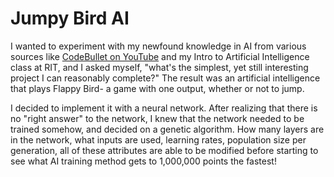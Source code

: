 # Jumpy Bird AI
I wanted to experiment with my newfound knowledge in AI from various sources like [CodeBullet on YouTube](https://www.youtube.com/channel/UC0e3QhIYukixgh5VVpKHH9Q)
and my Intro to Artificial Intelligence class at RIT, and I asked myself, "what's the simplest, yet still interesting
project I can reasonably complete?" The result was an artificial intelligence that plays Flappy Bird- a game
with one output, whether or not to jump.

I decided to implement it with a neural network. After realizing that there is no "right answer" to the network,
I knew that the network needed to be trained somehow, and decided on a genetic algorithm. How many layers are
in the network, what inputs are used, learning rates, population size per generation, all of these attributes
are able to be modified before starting to see what AI training method gets to 1,000,000 points the fastest!
